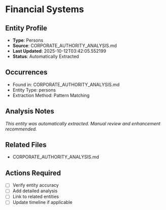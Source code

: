 # Financial Systems

## Entity Profile
- **Type**: Persons
- **Source**: CORPORATE_AUTHORITY_ANALYSIS.md
- **Last Updated**: 2025-10-12T03:42:05.552199
- **Status**: Automatically Extracted

## Occurrences
- Found in: CORPORATE_AUTHORITY_ANALYSIS.md
- Entity Type: persons
- Extraction Method: Pattern Matching

## Analysis Notes
*This entity was automatically extracted. Manual review and enhancement recommended.*

## Related Files
- CORPORATE_AUTHORITY_ANALYSIS.md

## Actions Required
- [ ] Verify entity accuracy
- [ ] Add detailed analysis
- [ ] Link to related entities
- [ ] Update timeline if applicable
